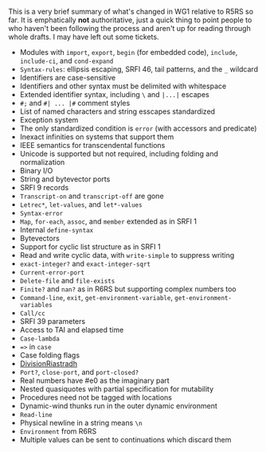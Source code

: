 This is a very brief summary of what's changed in WG1 relative to R5RS so far.  It is emphatically **not** authoritative, just a quick thing to point people to who haven't been following the process and aren't up for reading through whole drafts.  I may have left out some tickets.

* Modules with `import`, `export`, `begin` (for embedded code), `include`, `include-ci`, and `cond-expand`
* `Syntax-rules`: ellipsis escaping, SRFI 46, tail patterns, and the `_` wildcard
* Identifiers are case-sensitive
* Identifiers and other syntax must be delimited with whitespace
* Extended identifier syntax, including `\` and `|...|` escapes
* `#;` and `#| ... |#` comment styles
* List of named characters and string esscapes standardized
* Exception system
* The only standardized condition is `error` (with accessors and predicate)
* Inexact infinities on systems that support them
* IEEE semantics for transcendental functions
* Unicode is supported but not required, including folding and normalization
* Binary I/O
* String and bytevector ports
* SRFI 9 records
* `Transcript-on` and `transcript-off` are gone
* `Letrec*`, `let-values`, and `let*-values`
* `Syntax-error`
* `Map`, `for-each`, `assoc`, and `member` extended as in SRFI 1
* Internal `define-syntax`
* Bytevectors
* Support for cyclic list structure as in SRFI 1
* Read and write cyclic data, with `write-simple` to suppress writing
* `exact-integer?` and `exact-integer-sqrt`
* `Current-error-port`
* `Delete-file` and `file-exists`
* `Finite?` and `nan?` as in R6RS but supporting complex numbers too
* `Command-line`, `exit`, `get-environment-variable`, `get-environment-variables`
* `Call/cc`
* SRFI 39 parameters
* Access to TAI and elapsed time
* `Case-lambda`
* `=>` in `case`
* Case folding flags
* [DivisionRiastradh](DivisionRiastradh.md)
* `Port?`, `close-port`, and `port-closed?`
* Real numbers have #e0 as the imaginary part
* Nested quasiquotes with partial specification for mutability
* Procedures need not be tagged with locations
* Dynamic-wind thunks run in the outer dynamic environment
* `Read-line`
* Physical newline in a string means `\n`
* `Environment` from R6RS
* Multiple values can be sent to continuations which discard them
>

>

